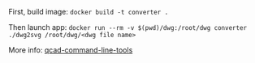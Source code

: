 First, build image:
`docker build -t converter .`

Then launch app:
`docker run --rm -v $(pwd)/dwg:/root/dwg converter ./dwg2svg /root/dwg/<dwg file name>`

More info: [qcad-command-line-tools](http://www.qcad.org/en/qcad-documentation/qcad-command-line-tools)
